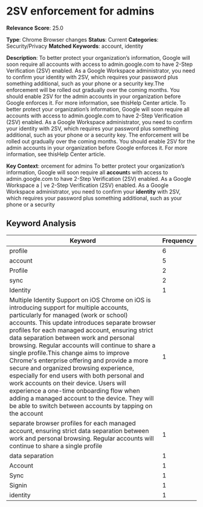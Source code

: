 # 2SV enforcement for admins

**Relevance Score**: 25.0

**Type**: Chrome Browser changes
**Status**: Current
**Categories**: Security/Privacy
**Matched Keywords**: account, identity

**Description**:
To better protect your organization’s information, Google will soon require all accounts with access to admin.google.com to have 2-Step Verification (2SV) enabled. As a Google Workspace administrator, you need to confirm your identity with 2SV, which requires your password plus something additional, such as your phone or a security key.The enforcement will be rolled out gradually over the coming months. You should enable 2SV for the admin accounts in your organization before Google enforces it. For more information, see thisHelp Center article.
    To better protect your organization’s information, Google will soon require all accounts with access to admin.google.com to have 2-Step Verification (2SV) enabled. As a Google Workspace administrator, you need to confirm your identity with 2SV, which requires your password plus something additional, such as your phone or a security key.
    The enforcement will be rolled out gradually over the coming months. You should enable 2SV for the admin accounts in your organization before Google enforces it. For more information, see thisHelp Center article.

**Key Context**: orcement for admins To better protect your organization’s information, Google will soon require all **account**s with access to admin.google.com to have 2-Step Verification (2SV) enabled. As a Google Workspace a | ve 2-Step Verification (2SV) enabled. As a Google Workspace administrator, you need to confirm your **identity** with 2SV, which requires your password plus something additional, such as your phone or a security

## Keyword Analysis

| Keyword | Frequency |
|---------|-----------|
| profile | 6 |
| account | 5 |
| Profile | 2 |
| sync | 2 |
| Identity | 1 |
| Multiple Identity Support on iOS Chrome on iOS is introducing support for multiple accounts, particularly for managed (work or school) accounts. This update introduces separate browser profiles for each managed account, ensuring strict data separation between work and personal browsing. Regular accounts will continue to share a single profile.This change aims to improve Chrome's enterprise offering and provide a more secure and organized browsing experience, especially for end users with both personal and work accounts on their device. Users will experience a one-time onboarding flow when adding a managed account to the device. They will be able to switch between accounts by tapping on the account | 1 |
| separate browser profiles for each managed account, ensuring strict data separation between work and personal browsing. Regular accounts will continue to share a single profile | 1 |
| data separation | 1 |
| Account | 1 |
| Sync | 1 |
| Signin | 1 |
| identity | 1 |
